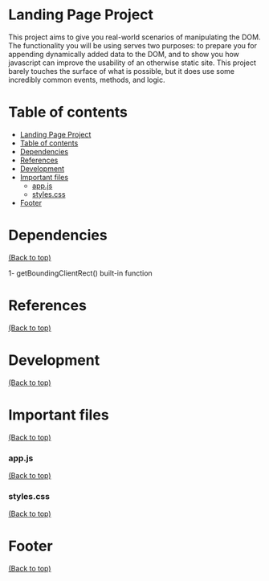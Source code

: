 
# Landing Page Project

This project aims to give you real-world scenarios of manipulating the DOM. The functionality you will be using serves two purposes: to prepare you for appending dynamically added data to the DOM, and to show you how javascript can improve the usability of an otherwise static site. This project barely touches the surface of what is possible, but it does use some incredibly common events, methods, and logic.


# Table of contents


- [Landing Page Project](#landing-page-project)
- [Table of contents](#table-of-contents)
- [Dependencies](#dependencies)
- [References](#references)
- [Development](#development)
- [Important files](#important-files)
    - [app.js](#app.js)
    - [styles.css](#styles.css)
- [Footer](#footer)

# Dependencies
[(Back to top)](#table-of-contents)

1- getBoundingClientRect() built-in function



# References
[(Back to top)](#table-of-contents)



# Development
[(Back to top)](#table-of-contents)



# Important files
[(Back to top)](#table-of-contents)



### app.js
[(Back to top)](#table-of-contents)



### styles.css
[(Back to top)](#table-of-contents)



# Footer
[(Back to top)](#table-of-contents)

